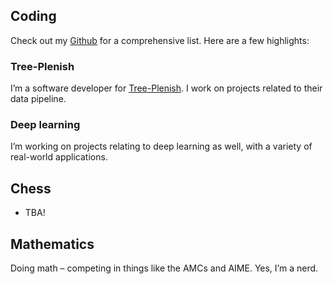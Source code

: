 ## Coding
Check out my [Github](https://github.com/Windshield-Viper) for a comprehensive list. Here are a few highlights:
### Tree-Plenish
I’m a software developer for [Tree-Plenish](https://www.tree-plenish.org/). I work on projects related to their data pipeline.
### Deep learning
I’m working on projects relating to deep learning as well, with a variety of real-world applications.
## Chess
- TBA!
## Mathematics
Doing math – competing in things like the AMCs and AIME. Yes, I’m a nerd.